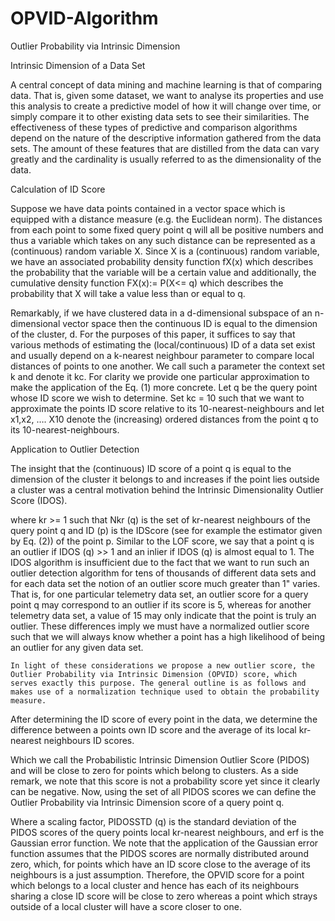 # OPVID-Algorithm
Outlier Probability via Intrinsic Dimension

Intrinsic Dimension of a Data Set

A central concept of data mining and machine learning is that of comparing data. That is, given some dataset, we want to analyse its properties and use this analysis to create a predictive model of how it will change over time, or simply compare it to other existing data sets to see their similarities. The effectiveness of these types of predictive and comparison algorithms depend on the nature of the descriptive information gathered from the data sets. The amount of these features that are distilled from the data can vary greatly and the cardinality is usually referred to as the dimensionality of the data.

Calculation of ID Score

Suppose we have data points contained in a vector space which is equipped with a distance measure (e.g. the Euclidean norm). The distances from each point to some fixed query point q will all be positive numbers and thus a variable which takes on any such distance can be represented as a (continuous) random variable X. Since X is a (continuous) random variable, we have an associated probability density function fX(x) which describes the probability that the variable will be a certain value and additionally, the cumulative density function FX(x):= P(X<= q) which describes the probability that X will take a value less than or equal to q. 


Remarkably, if we have clustered data in a d-dimensional subspace of an n-dimensional vector space then the continuous ID is equal to the dimension of the cluster, d. For the purposes of this paper, it suffices to say that various methods of estimating the (local/continuous) ID of a data set exist and usually depend on a k-nearest neighbour parameter to compare local distances of points to one another. We call such a parameter the context set k and denote it kc. For clarity we provide one particular approximation to make the application of the Eq. (1) more concrete. Let q be the query point whose ID score we wish to determine. Set kc = 10 such that we want to approximate the points ID score relative to its 10-nearest-neighbours and let x1,x2, …. X10 denote the (increasing) ordered distances from the point q to its 10-nearest-neighbours.

 

Application to Outlier Detection

The insight that the (continuous) ID score of a point q is equal to the dimension of the cluster it belongs to and increases if the point lies outside a cluster was a central motivation behind the Intrinsic Dimensionality Outlier Score (IDOS). 

where kr >= 1 such that Nkr (q) is the set of kr-nearest neighbours of the query point q and ID (p) is the IDScore (see for example the estimator given by Eq. (2)) of the point p. Similar to the LOF score, we say that a point q is an outlier if IDOS (q) >> 1 and an inlier if IDOS (q) is almost equal to 1.
The IDOS algorithm is insufficient due to the fact that we want to run such an outlier detection algorithm for tens of thousands of different data sets and for each data set the notion of an outlier score much greater than 1" varies. That is, for one particular telemetry data set, an outlier score for a query point q may correspond to an outlier if its score is 5, whereas for another telemetry data set, a value of 15 may only indicate that the point is truly an outlier. These differences imply we must have a normalized outlier score such that we will always know whether a point has a high likelihood of being an outlier for any given data set.

 	In light of these considerations we propose a new outlier score, the Outlier Probability via Intrinsic Dimension (OPVID) score, which serves exactly this purpose. The general outline is as follows and makes use of a normalization technique used to obtain the probability measure.

After determining the ID score of every point in the data, we determine the difference between a points own ID score and the average of its local kr-nearest neighbours ID scores.

Which we call the Probabilistic Intrinsic Dimension Outlier Score (PIDOS) and will be close to zero for points which belong to clusters. As a side remark, we note that this score is not a probability score yet since it clearly can be negative. Now, using the set of all PIDOS scores we can define the Outlier Probability via Intrinsic Dimension score of a query point q.
 
Where    a scaling factor, PIDOSSTD (q) is the standard deviation of the PIDOS scores of the query points local kr-nearest neighbours, and erf is the Gaussian error function. We note that the application of the Gaussian error function assumes that the PIDOS scores are normally distributed around zero, which, for points which have an ID score close to the average of its neighbours is a just assumption. Therefore, the OPVID score for a point which belongs to a local cluster and hence has each of its neighbours sharing a close ID score will be close to zero whereas a point which strays outside of a local cluster will have a score closer to one.
